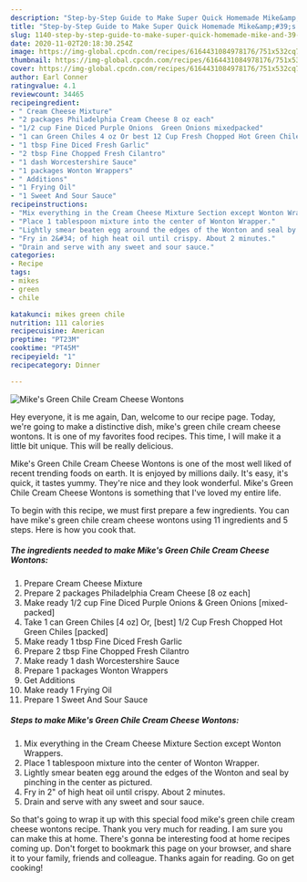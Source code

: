 ```yaml
---
description: "Step-by-Step Guide to Make Super Quick Homemade Mike&amp;#39;s Green Chile Cream Cheese Wontons"
title: "Step-by-Step Guide to Make Super Quick Homemade Mike&amp;#39;s Green Chile Cream Cheese Wontons"
slug: 1140-step-by-step-guide-to-make-super-quick-homemade-mike-and-39-s-green-chile-cream-cheese-wontons
date: 2020-11-02T20:18:30.254Z
image: https://img-global.cpcdn.com/recipes/6164431084978176/751x532cq70/mikes-green-chile-cream-cheese-wontons-recipe-main-photo.jpg
thumbnail: https://img-global.cpcdn.com/recipes/6164431084978176/751x532cq70/mikes-green-chile-cream-cheese-wontons-recipe-main-photo.jpg
cover: https://img-global.cpcdn.com/recipes/6164431084978176/751x532cq70/mikes-green-chile-cream-cheese-wontons-recipe-main-photo.jpg
author: Earl Conner
ratingvalue: 4.1
reviewcount: 34465
recipeingredient:
- " Cream Cheese Mixture"
- "2 packages Philadelphia Cream Cheese 8 oz each"
- "1/2 cup Fine Diced Purple Onions  Green Onions mixedpacked"
- "1 can Green Chiles 4 oz Or best 12 Cup Fresh Chopped Hot Green Chiles packed"
- "1 tbsp Fine Diced Fresh Garlic"
- "2 tbsp Fine Chopped Fresh Cilantro"
- "1 dash Worcestershire Sauce"
- "1 packages Wonton Wrappers"
- " Additions"
- "1 Frying Oil"
- "1 Sweet And Sour Sauce"
recipeinstructions:
- "Mix everything in the Cream Cheese Mixture Section except Wonton Wrappers."
- "Place 1 tablespoon mixture into the center of Wonton Wrapper."
- "Lightly smear beaten egg around the edges of the Wonton and seal by pinching in the center as pictured."
- "Fry in 2&#34; of high heat oil until crispy. About 2 minutes."
- "Drain and serve with any sweet and sour sauce."
categories:
- Recipe
tags:
- mikes
- green
- chile

katakunci: mikes green chile 
nutrition: 111 calories
recipecuisine: American
preptime: "PT23M"
cooktime: "PT45M"
recipeyield: "1"
recipecategory: Dinner

---
```



![Mike&#39;s Green Chile Cream Cheese Wontons](https://img-global.cpcdn.com/recipes/6164431084978176/751x532cq70/mikes-green-chile-cream-cheese-wontons-recipe-main-photo.jpg)

Hey everyone, it is me again, Dan, welcome to our recipe page. Today, we're going to make a distinctive dish, mike&#39;s green chile cream cheese wontons. It is one of my favorites food recipes. This time, I will make it a little bit unique. This will be really delicious.

Mike&#39;s Green Chile Cream Cheese Wontons is one of the most well liked of recent trending foods on earth. It is enjoyed by millions daily. It's easy, it's quick, it tastes yummy. They're nice and they look wonderful. Mike&#39;s Green Chile Cream Cheese Wontons is something that I've loved my entire life.




To begin with this recipe, we must first prepare a few ingredients. You can have mike&#39;s green chile cream cheese wontons using 11 ingredients and 5 steps. Here is how you cook that.

<!--inarticleads1-->

##### The ingredients needed to make Mike&#39;s Green Chile Cream Cheese Wontons:

1. Prepare  Cream Cheese Mixture
1. Prepare 2 packages Philadelphia Cream Cheese [8 oz each]
1. Make ready 1/2 cup Fine Diced Purple Onions &amp; Green Onions [mixed-packed]
1. Take 1 can Green Chiles [4 oz] Or, [best] 1/2 Cup Fresh Chopped Hot Green Chiles [packed]
1. Make ready 1 tbsp Fine Diced Fresh Garlic
1. Prepare 2 tbsp Fine Chopped Fresh Cilantro
1. Make ready 1 dash Worcestershire Sauce
1. Prepare 1 packages Wonton Wrappers
1. Get  Additions
1. Make ready 1 Frying Oil
1. Prepare 1 Sweet And Sour Sauce




<!--inarticleads2-->

##### Steps to make Mike&#39;s Green Chile Cream Cheese Wontons:

1. Mix everything in the Cream Cheese Mixture Section except Wonton Wrappers.
1. Place 1 tablespoon mixture into the center of Wonton Wrapper.
1. Lightly smear beaten egg around the edges of the Wonton and seal by pinching in the center as pictured.
1. Fry in 2&#34; of high heat oil until crispy. About 2 minutes.
1. Drain and serve with any sweet and sour sauce.




So that's going to wrap it up with this special food mike&#39;s green chile cream cheese wontons recipe. Thank you very much for reading. I am sure you can make this at home. There's gonna be interesting food at home recipes coming up. Don't forget to bookmark this page on your browser, and share it to your family, friends and colleague. Thanks again for reading. Go on get cooking!
